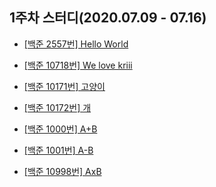 ## 1주차 스터디(2020.07.09 - 07.16)

* [[백준 2557번] Hello World](https://www.acmicpc.net/problem/2557)

* [[백준 10718번] We love kriii](https://www.acmicpc.net/problem/10718)

* [[백준 10171번] 고양이](https://www.acmicpc.net/problem/10171)

* [[백준 10172번] 개](https://www.acmicpc.net/problem/10172)

* [[백준 1000번] A+B](https://www.acmicpc.net/problem/1000)

* [[백준 1001번] A-B](https://www.acmicpc.net/problem/1001)

* [[백준 10998번] AxB](https://www.acmicpc.net/problem/10998)
